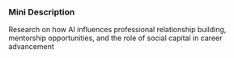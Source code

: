 ### Mini Description

Research on how AI influences professional relationship building, mentorship opportunities, and the role of social capital in career advancement
